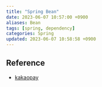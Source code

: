 ```yaml
---
title: "Spring Bean"
date: 2023-06-07 10:57:00 +0900
aliases: Bean
tags: [spring, dependency]
categories: Spring
updated: 2023-06-07 10:58:58 +0900
---
```




## Reference

- [kakaopay](https://tech.kakaopay.com/post/martin-dev-honey-tip-2/)